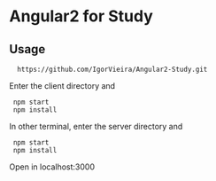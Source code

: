 # Angular2 for Study




## Usage

```
  https://github.com/IgorVieira/Angular2-Study.git
```
 
Enter the client directory and
```
 npm start
 npm install
```


In other terminal, enter the server directory and
```
 npm start
 npm install
```

Open in localhost:3000





